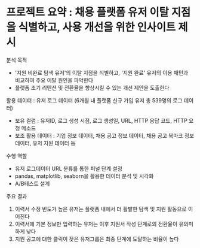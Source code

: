 # 프로젝트 요약 : 채용 플랫폼 유저 이탈 지점을 식별하고, 사용 개선을 위한 인사이트 제시

분석 목적
- '지원 비완료 탐색 유저'의 이탈 지점을 식별하고, '지원 완료' 유저의 이용 패턴과 비교하여 주요 이탈 원인을 파악한다
- 플랫폼 초기 리텐션 및 전환율을 향상시킬 수 있는 개선 제안을 도출한다

활용 데이터 : 유저 로그 데이터 (6개월 내 플랫폼 신규 가입 유저 총 539명의 로그 데이터)
- 보유 컬럼 : 유저ID, 로그 생성 시점, 로그 생성일, URL, HTTP 응답 코드, HTTP 요청 메소드
- 보조 활용 데이터 : 기업 정보 데이터, 채용 공고 정보 데이터, 채용 공고 북마크 정보 데이터, 유저 지원 데이터 등

수행 역할
- 유저 로그데이터 URL 분류를 통한 퍼널 단계 설정
- pandas, matplotlib, seaborn을 활용한 데이터 분석 및 시각화
- A/B테스트 설계

주요 결과
1) 이력서 수정 빈도가 높은 유저는 플랫폼 내에서 더 활발한 탐색 및 지원 활동으로 이어진다
2) 이력서에 기본 정보만 입력하는 유저는 이후 지원서 작성 단계로의 전환율이 유의미하게 낮다
3) 지원 공고에 대한 클릭이 잦은 유저그룹은 최종 단계에 도달하는 비율이 높다
